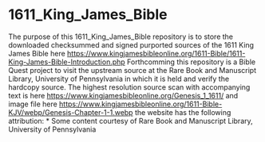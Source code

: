 # 1611_King_James_Bible
The purpose of this 1611_King_James_Bible repository is to store the downloaded checksummed and signed purported sources of the 1611 King James Bible here https://www.kingjamesbibleonline.org/1611-Bible/1611-King-James-Bible-Introduction.php
 Forthcomming this repository is a Bible Quest project to visit the upstream source at the Rare Book and Manuscript Library, University of Pennsylvania in which it is held and verify the hardcopy source.
 The highest resolution source scan with accompanying text is here https://www.kingjamesbibleonline.org/Genesis_1_1611/ and image file here https://www.kingjamesbibleonline.org/1611-Bible-KJV/webp/Genesis-Chapter-1-1.webp the website has the following attribution: * Some content courtesy of Rare Book and Manuscript Library, University of Pennsylvania

